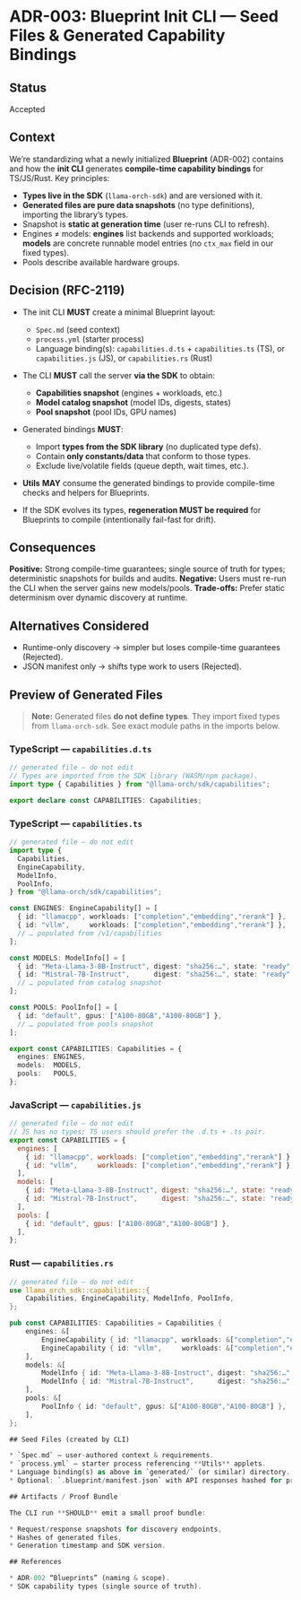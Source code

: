 # ADR-003: Blueprint Init CLI — Seed Files & Generated Capability Bindings

## Status

Accepted

## Context

We’re standardizing what a newly initialized **Blueprint** (ADR-002) contains and how the **init CLI** generates **compile-time capability bindings** for TS/JS/Rust.
Key principles:

* **Types live in the SDK** (`llama-orch-sdk`) and are versioned with it.
* **Generated files are pure data snapshots** (no type definitions), importing the library’s types.
* Snapshot is **static at generation time** (user re-runs CLI to refresh).
* Engines ≠ models: **engines** list backends and supported workloads; **models** are concrete runnable model entries (no `ctx_max` field in our fixed types).
* Pools describe available hardware groups.

## Decision (RFC-2119)

* The init CLI **MUST** create a minimal Blueprint layout:

  * `Spec.md` (seed context)
  * `process.yml` (starter process)
  * Language binding(s): `capabilities.d.ts` + `capabilities.ts` (TS), or `capabilities.js` (JS), or `capabilities.rs` (Rust)
* The CLI **MUST** call the server **via the SDK** to obtain:

  * **Capabilities snapshot** (engines + workloads, etc.)
  * **Model catalog snapshot** (model IDs, digests, states)
  * **Pool snapshot** (pool IDs, GPU names)
* Generated bindings **MUST**:

  * Import **types from the SDK library** (no duplicated type defs).
  * Contain **only constants/data** that conform to those types.
  * Exclude live/volatile fields (queue depth, wait times, etc.).
* **Utils** **MAY** consume the generated bindings to provide compile-time checks and helpers for Blueprints.
* If the SDK evolves its types, **regeneration MUST be required** for Blueprints to compile (intentionally fail-fast for drift).

## Consequences

**Positive:** Strong compile-time guarantees; single source of truth for types; deterministic snapshots for builds and audits.
**Negative:** Users must re-run the CLI when the server gains new models/pools.
**Trade-offs:** Prefer static determinism over dynamic discovery at runtime.

## Alternatives Considered

* Runtime-only discovery → simpler but loses compile-time guarantees (Rejected).
* JSON manifest only → shifts type work to users (Rejected).

## Preview of Generated Files

> **Note:** Generated files **do not define types**. They import fixed types from `llama-orch-sdk`. See exact module paths in the imports below.

### TypeScript — `capabilities.d.ts`

```ts
// generated file — do not edit
// Types are imported from the SDK library (WASM/npm package).
import type { Capabilities } from "@llama-orch/sdk/capabilities";

export declare const CAPABILITIES: Capabilities;
```

### TypeScript — `capabilities.ts`

```ts
// generated file — do not edit
import type {
  Capabilities,
  EngineCapability,
  ModelInfo,
  PoolInfo,
} from "@llama-orch/sdk/capabilities";

const ENGINES: EngineCapability[] = [
  { id: "llamacpp", workloads: ["completion","embedding","rerank"] },
  { id: "vllm",     workloads: ["completion","embedding","rerank"] },
  // … populated from /v1/capabilities
];

const MODELS: ModelInfo[] = [
  { id: "Meta-Llama-3-8B-Instruct", digest: "sha256:…", state: "ready" },
  { id: "Mistral-7B-Instruct",      digest: "sha256:…", state: "ready" },
  // … populated from catalog snapshot
];

const POOLS: PoolInfo[] = [
  { id: "default", gpus: ["A100-80GB","A100-80GB"] },
  // … populated from pools snapshot
];

export const CAPABILITIES: Capabilities = {
  engines: ENGINES,
  models:  MODELS,
  pools:   POOLS,
};
```

### JavaScript — `capabilities.js`

```js
// generated file — do not edit
// JS has no types; TS users should prefer the .d.ts + .ts pair.
export const CAPABILITIES = {
  engines: [
    { id: "llamacpp", workloads: ["completion","embedding","rerank"] },
    { id: "vllm",     workloads: ["completion","embedding","rerank"] },
  ],
  models: [
    { id: "Meta-Llama-3-8B-Instruct", digest: "sha256:…", state: "ready" },
    { id: "Mistral-7B-Instruct",      digest: "sha256:…", state: "ready" },
  ],
  pools: [
    { id: "default", gpus: ["A100-80GB","A100-80GB"] },
  ],
};
```

### Rust — `capabilities.rs`

```rust
// generated file — do not edit
use llama_orch_sdk::capabilities::{
    Capabilities, EngineCapability, ModelInfo, PoolInfo,
};

pub const CAPABILITIES: Capabilities = Capabilities {
    engines: &[
        EngineCapability { id: "llamacpp", workloads: &["completion","embedding","rerank"] },
        EngineCapability { id: "vllm",     workloads: &["completion","embedding","rerank"] },
    ],
    models: &[
        ModelInfo { id: "Meta-Llama-3-8B-Instruct", digest: "sha256:…", state: "ready" },
        ModelInfo { id: "Mistral-7B-Instruct",      digest: "sha256:…", state: "ready" },
    ],
    pools: &[
        PoolInfo { id: "default", gpus: &["A100-80GB","A100-80GB"] },
    ],
};

## Seed Files (created by CLI)

* `Spec.md` — user-authored context & requirements.
* `process.yml` — starter process referencing **Utils** applets.
* Language binding(s) as above in `generated/` (or similar) directory.
* Optional: `.blueprint/manifest.json` with API responses hashed for provenance.

## Artifacts / Proof Bundle

The CLI run **SHOULD** emit a small proof bundle:

* Request/response snapshots for discovery endpoints,
* Hashes of generated files,
* Generation timestamp and SDK version.

## References

* ADR-002 “Blueprints” (naming & scope).
* SDK capability types (single source of truth).
